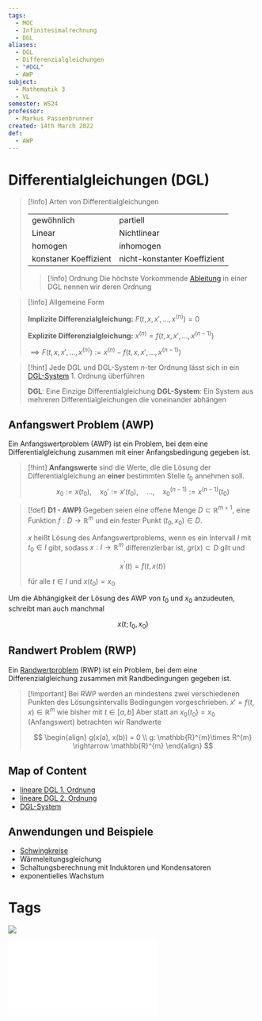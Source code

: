 ```yaml
---
tags:
  - MOC
  - Infinitesimalrechnung
  - DGL
aliases:
  - DGL
  - Differenzialgleichungen
  - "#DGL"
  - AWP
subject:
  - Mathematik 3
  - VL
semester: WS24
professor:
  - Markus Passenbrunner
created: 14th March 2022
def:
  - AWP
---
```


# Differentialgleichungen (DGL)

> [!info] Arten von Differentialgleichungen
>
> | | |
> | --------------------- | ---------------------------- |
> | gewöhnlich             | partiell                     |
> | Linear                | Nichtlinear                  |
> | homogen               | inhomogen                    |
> | konstaner Koeffizient | nicht-konstanter Koeffizient | 
> 
> > [!info] Ordnung
> > Die höchste Vorkommende [Ableitung](Analysis/Differenzialrechnung.md) in einer DGL nennen wir deren Ordnung

> [!info] Allgemeine Form
> 
> **Implizite Differenzialgleichung:** $F(t,x,x',\dots,x^{(n)}) = 0$
>  
> **Explizite Differenzialgleichung:** $x^{(n)}= f(t,x,x',\dots,x^{(n-1)})$
> 
> $\implies F(t,x,x',\dots,x^{(n)}) := x^{(n)}-f(t,x,x',\dots, x^{(n-1)})$
> 

> [!hint] Jede DGL und DGL-System $n$-ter Ordnung lässt sich in ein [DGL-System](Analysis/DGL-System.md) 1. Ordnung überführen
> 
> **DGL**: Eine Einzige Differentialgleichung
> **DGL-System**: Ein System aus mehreren Differentialgleichungen die voneinander abhängen
> 



## Anfangswert Problem (AWP)

Ein Anfangswertproblem (AWP) ist ein Problem, bei dem eine Differentialgleichung zusammen mit einer Anfangsbedingung gegeben ist. 

> [!hint] **Anfangswerte** sind die Werte, die die Lösung der Differentialgleichung an **einer** bestimmten Stelle $t_{0}$ annehmen soll.
> $$ x_{0} := x(t_{0}), \quad x_{0}' := x'(t_{0}), \quad \ldots, \quad x_{0}^{(n-1)} := x^{(n-1)}(t_{0}) $$


> [!def] **D1 - AWP)** Gegeben seien eine offene Menge $D \subset \mathbb{R}^{m+1}$, eine Funktion $f: D \rightarrow \mathbb{R}^m$ und ein fester Punkt $\left(t_0, x_0\right) \in D$.
> 
> $x$ heißt Lösung des Anfangswertproblems, wenn es ein Intervall $I$ mit $t_0 \in I$ gibt,
> sodass $x: I \rightarrow \mathbb{R}^m$ differenzierbar ist, $g r(x) \subset D$ gilt und
> 
> $$x^{\prime}(t)=f(t, x(t))\tag{AWP}$$
> 
> für alle $t \in I$ und $x\left(t_0\right)=x_0$

Um die Abhängigkeit der Lösung des AWP von $t_0$ und $x_0$ anzudeuten, schreibt man auch manchmal

$$
x\left(t ; t_0, x_0\right)
$$

## Randwert Problem (RWP)

Ein [Randwertproblem](Randwertprobleme.md) (RWP) ist ein Problem, bei dem eine Differenzialgleichung zusammen mit Randbedingungen gegeben ist.

> [!important] Bei RWP werden an mindestens zwei verschiedenen Punkten des Lösungsintervalls Bedingungen vorgeschrieben.
> $x' = f(t,x) \in \mathbb{R}^{m}$ wie bisher mit $t \in[a,b]$
> Aber statt an $x_{0}(t_{0})=x_{0}$ (Anfangswert) betrachten wir Randwerte
> 
> $$
> \begin{align}
> g(x(a), x(b)) = 0 \\
> g: \mathbb{R}^{m}\times R^{m} \rightarrow \mathbb{R}^{m}
> \end{align}
> $$

## Map of Content

- [lineare DGL 1. Ordnung](Analysis/lineare%20DGL%201.%20Ordnung.md)
- [lineare DGL 2. Ordnung](lineare%20DGL%202.%20Ordnung.md)
- [DGL-System](Analysis/DGL-System.md)

## Anwendungen und Beispiele

- [Schwingkreise](../Physik/Schwingkreise.md)
- Wärmeleitungsgleichung
- Schaltungsberechnung mit Induktoren und Kondensatoren
- exponentielles Wachstum

# Tags

![](https://www.youtube.com/embed/p_di4Zn4wz4)

![DGL-NOTES](assets/pdf/DGL-NOTES.pdf)
